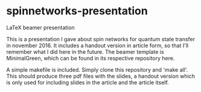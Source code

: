 # spinnetworks-presentation
LaTeX beamer presentation

This is a presentation I gave about spin networks for quantum state transfer in november 2016.
It includes a handout version in article form, so that I'll remember what I did here in the future.
The beamer template is MinimalGreen, which can be found in its respective repository here.

A simple makefile is included. Simply clone this repository and 'make all'. This should produce three pdf files with the slides, a handout version which is only used for including slides in the article and the article itself.
